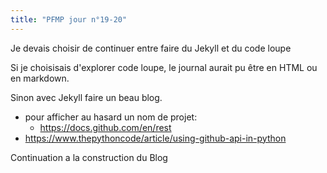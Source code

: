 ```yaml
---
title: "PFMP jour n°19-20"
---
```


Je devais choisir de continuer entre faire du Jekyll et du code loupe

Si je choisisais d'explorer code loupe, le journal aurait pu être en HTML ou en markdown.

Sinon avec Jekyll faire un beau blog.

- pour afficher au hasard un nom de projet:
  - https://docs.github.com/en/rest
- https://www.thepythoncode/article/using-github-api-in-python

Continuation a la construction du Blog